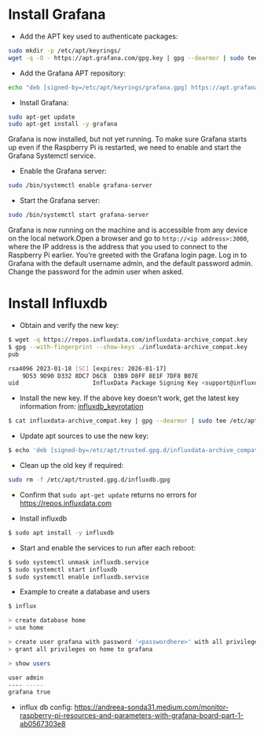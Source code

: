# Install Grafana

* Add the APT key used to authenticate packages:

```bash
sudo mkdir -p /etc/apt/keyrings/
wget -q -O - https://apt.grafana.com/gpg.key | gpg --dearmor | sudo tee /etc/apt/keyrings/grafana.gpg > /dev/null
```

* Add the Grafana APT repository:
```bash
echo "deb [signed-by=/etc/apt/keyrings/grafana.gpg] https://apt.grafana.com stable main" | sudo tee /etc/apt/sources.list.d/grafana.list
```

* Install Grafana:

```bash
sudo apt-get update
sudo apt-get install -y grafana
```
Grafana is now installed, but not yet running. To make sure Grafana starts up even if the Raspberry Pi is restarted, we need to enable and start the Grafana Systemctl service.

* Enable the Grafana server:
    
```bash 
sudo /bin/systemctl enable grafana-server
```

* Start the Grafana server:

```bash
sudo /bin/systemctl start grafana-server
```

Grafana is now running on the machine and is accessible from any device on the local network.Open a browser and go to `http://<ip address>:3000`, where the IP address is the address that you used to connect to the Raspberry Pi earlier. You’re greeted with the Grafana login page. Log in to Grafana with the default username admin, and the default password admin. Change the password for the admin user when asked.

# Install Influxdb

* Obtain and verify the new key: 

```bash
$ wget -q https://repos.influxdata.com/influxdata-archive_compat.key
$ gpg --with-fingerprint --show-keys ./influxdata-archive_compat.key
pub   
```
```bash
rsa4096 2023-01-18 [SC] [expires: 2026-01-17]
  	9D53 9D90 D332 8DC7 D6C8  D3B9 D8FF 8E1F 7DF8 B07E
uid                  	InfluxData Package Signing Key <support@influxdata.com>
```

* Install the new key. If the above key doesn't work, get the latest key information from: [influxdb_keyrotation](https://www.influxdata.com/blog/linux-package-signing-key-rotation/)

```bash
$ cat influxdata-archive_compat.key | gpg --dearmor | sudo tee /etc/apt/trusted.gpg.d/influxdata-archive_compat.gpg > /dev/null
```

* Update apt sources to use the new key:

```bash
$ echo 'deb [signed-by=/etc/apt/trusted.gpg.d/influxdata-archive_compat.gpg] https://repos.influxdata.com/debian stable main' | sudo tee /etc/apt/sources.list.d/influxdata.list
```

* Clean up the old key if required:

```bash
sudo rm -f /etc/apt/trusted.gpg.d/influxdb.gpg
```

* Confirm that `sudo apt-get update` returns no errors for https://repos.influxdata.com

*  Install influxdb

```bash
$ sudo apt install -y influxdb
```

* Start and enable the services to run after each reboot: 

```bash
$ sudo systemctl unmask influxdb.service
$ sudo systemctl start influxdb
$ sudo systemctl enable influxdb.service
```

* Example to create a database and users 

```bash
$ influx

> create database home
> use home

> create user grafana with password '<passwordhere>' with all privileges
> grant all privileges on home to grafana

> show users

user admin
---- -----
grafana true
```
* influx db config: https://andreea-sonda31.medium.com/monitor-raspberry-pi-resources-and-parameters-with-grafana-board-part-1-ab0567303e8